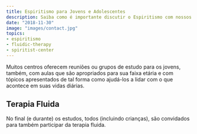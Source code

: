 ```yaml
---
title: Espiritismo para Jovens e Adolescentes
description: Saiba como é importante discutir o Espiritismo com nossos adolescentes e como isso poderia ajudá-los a enfrentar melhor seus conflitos.
date: "2018-11-30"
image: "images/contact.jpg"
topics:
- espiritismo
- fluidic-therapy
- spiritist-center
---
```


Muitos centros oferecem reuniões ou grupos de estudo para os jovens, também, com
aulas que são apropriados para sua faixa etária e com tópicos apresentados de
tal forma como ajudá-los a lidar com o que acontece em suas vidas diárias. 

## Terapia Fluida
No final (e durante) os estudos, todos (incluindo crianças), são convidados
para também participar da terapia fluida.
